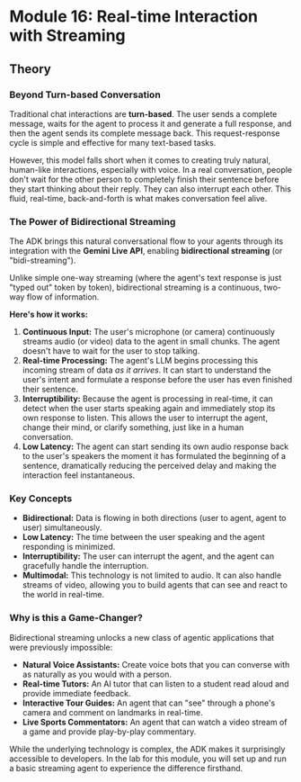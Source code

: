 # Module 16: Real-time Interaction with Streaming

## Theory

### Beyond Turn-based Conversation

Traditional chat interactions are **turn-based**. The user sends a complete message, waits for the agent to process it and generate a full response, and then the agent sends its complete message back. This request-response cycle is simple and effective for many text-based tasks.

However, this model falls short when it comes to creating truly natural, human-like interactions, especially with voice. In a real conversation, people don't wait for the other person to completely finish their sentence before they start thinking about their reply. They can also interrupt each other. This fluid, real-time, back-and-forth is what makes conversation feel alive.

### The Power of Bidirectional Streaming

The ADK brings this natural conversational flow to your agents through its integration with the **Gemini Live API**, enabling **bidirectional streaming** (or "bidi-streaming").

Unlike simple one-way streaming (where the agent's text response is just "typed out" token by token), bidirectional streaming is a continuous, two-way flow of information.

**Here's how it works:**

1.  **Continuous Input:** The user's microphone (or camera) continuously streams audio (or video) data to the agent in small chunks. The agent doesn't have to wait for the user to stop talking.
2.  **Real-time Processing:** The agent's LLM begins processing this incoming stream of data *as it arrives*. It can start to understand the user's intent and formulate a response before the user has even finished their sentence.
3.  **Interruptibility:** Because the agent is processing in real-time, it can detect when the user starts speaking again and immediately stop its own response to listen. This allows the user to interrupt the agent, change their mind, or clarify something, just like in a human conversation.
4.  **Low Latency:** The agent can start sending its own audio response back to the user's speakers the moment it has formulated the beginning of a sentence, dramatically reducing the perceived delay and making the interaction feel instantaneous.

### Key Concepts

*   **Bidirectional:** Data is flowing in both directions (user to agent, agent to user) simultaneously.
*   **Low Latency:** The time between the user speaking and the agent responding is minimized.
*   **Interruptibility:** The user can interrupt the agent, and the agent can gracefully handle the interruption.
*   **Multimodal:** This technology is not limited to audio. It can also handle streams of video, allowing you to build agents that can see and react to the world in real-time.

### Why is this a Game-Changer?

Bidirectional streaming unlocks a new class of agentic applications that were previously impossible:

*   **Natural Voice Assistants:** Create voice bots that you can converse with as naturally as you would with a person.
*   **Real-time Tutors:** An AI tutor that can listen to a student read aloud and provide immediate feedback.
*   **Interactive Tour Guides:** An agent that can "see" through a phone's camera and comment on landmarks in real-time.
*   **Live Sports Commentators:** An agent that can watch a video stream of a game and provide play-by-play commentary.

While the underlying technology is complex, the ADK makes it surprisingly accessible to developers. In the lab for this module, you will set up and run a basic streaming agent to experience the difference firsthand.
